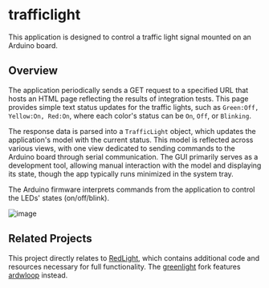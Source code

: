 # trafficlight

This application is designed to control a traffic light signal mounted on an Arduino board.

## Overview

The application periodically sends a GET request to a specified URL that hosts an HTML page reflecting the results of integration tests. This page provides simple text status updates for the traffic lights, such as `Green:Off, Yellow:On, Red:On`, where each color's status can be `On`, `Off`, or `Blinking`.

The response data is parsed into a `TrafficLight` object, which updates the application's model with the current status. This model is reflected across various views, with one view dedicated to sending commands to the Arduino board through serial communication. The GUI primarily serves as a development tool, allowing manual interaction with the model and displaying its state, though the app typically runs minimized in the system tray.

The Arduino firmware interprets commands from the application to control the LEDs' states (on/off/blink).

![image](https://github.com/user-attachments/assets/d60daf3a-20c3-4a71-aae9-8bcb424666e8)

## Related Projects

This project directly relates to [RedLight](https://github.com/ssenegas/RedLight), which contains additional code and resources necessary for full functionality.
The [greenlight](https://github.com/llschall/greenlight) fork features [ardwloop](https://llschall.github.io/ardwloop/) instead.

